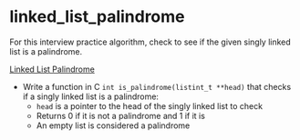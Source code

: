 # linked_list_palindrome
For this interview practice algorithm, check to see if the given singly linked list is a palindrome.

[Linked List Palindrome](/linked_list_palindrome/0-is_palindrome.c)
* Write a function in C `int is_palindrome(listint_t **head)` that checks if a singly linked list is a palindrome:
  * `head` is a pointer to the head of the singly linked list to check
  * Returns 0 if it is not a palindrome and 1 if it is
  * An empty list is considered a palindrome
